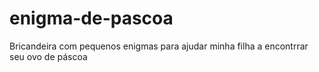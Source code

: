 # enigma-de-pascoa
Bricandeira com pequenos enigmas para ajudar minha filha a encontrrar seu ovo de páscoa

